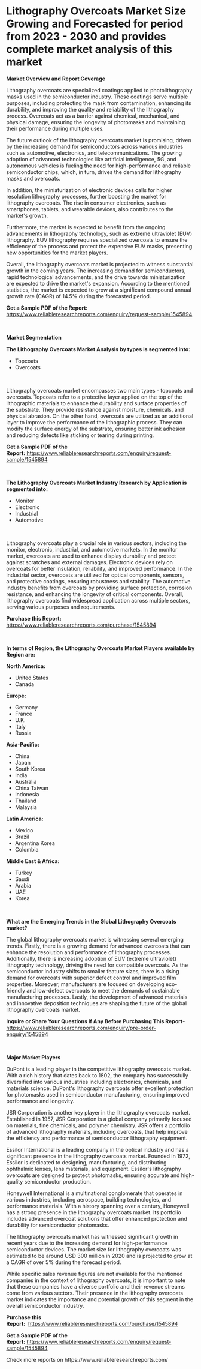 <p><h1>Lithography Overcoats Market Size Growing and Forecasted for period from 2023 - 2030 and provides complete market analysis of this market</h1></p><p><strong>Market Overview and Report Coverage</strong></p>
<p><p>Lithography overcoats are specialized coatings applied to photolithography masks used in the semiconductor industry. These coatings serve multiple purposes, including protecting the mask from contamination, enhancing its durability, and improving the quality and reliability of the lithography process. Overcoats act as a barrier against chemical, mechanical, and physical damage, ensuring the longevity of photomasks and maintaining their performance during multiple uses.</p><p>The future outlook of the lithography overcoats market is promising, driven by the increasing demand for semiconductors across various industries such as automotive, electronics, and telecommunications. The growing adoption of advanced technologies like artificial intelligence, 5G, and autonomous vehicles is fueling the need for high-performance and reliable semiconductor chips, which, in turn, drives the demand for lithography masks and overcoats.</p><p>In addition, the miniaturization of electronic devices calls for higher resolution lithography processes, further boosting the market for lithography overcoats. The rise in consumer electronics, such as smartphones, tablets, and wearable devices, also contributes to the market's growth.</p><p>Furthermore, the market is expected to benefit from the ongoing advancements in lithography technology, such as extreme ultraviolet (EUV) lithography. EUV lithography requires specialized overcoats to ensure the efficiency of the process and protect the expensive EUV masks, presenting new opportunities for the market players.</p><p>Overall, the lithography overcoats market is projected to witness substantial growth in the coming years. The increasing demand for semiconductors, rapid technological advancements, and the drive towards miniaturization are expected to drive the market's expansion. According to the mentioned statistics, the market is expected to grow at a significant compound annual growth rate (CAGR) of 14.5% during the forecasted period.</p></p>
<p><strong>Get a Sample PDF of the Report:</strong> <a href="https://www.reliableresearchreports.com/enquiry/request-sample/1545894">https://www.reliableresearchreports.com/enquiry/request-sample/1545894</a></p>
<p>&nbsp;</p>
<p><strong>Market Segmentation</strong></p>
<p><strong>The Lithography Overcoats Market Analysis by types is segmented into:</strong></p>
<p><ul><li>Topcoats</li><li>Overcoats</li></ul></p>
<p>&nbsp;</p>
<p><p>Lithography overcoats market encompasses two main types - topcoats and overcoats. Topcoats refer to a protective layer applied on the top of the lithographic materials to enhance the durability and surface properties of the substrate. They provide resistance against moisture, chemicals, and physical abrasion. On the other hand, overcoats are utilized as an additional layer to improve the performance of the lithographic process. They can modify the surface energy of the substrate, ensuring better ink adhesion and reducing defects like sticking or tearing during printing.</p></p>
<p><strong>Get a Sample PDF of the Report:</strong>&nbsp;<a href="https://www.reliableresearchreports.com/enquiry/request-sample/1545894">https://www.reliableresearchreports.com/enquiry/request-sample/1545894</a></p>
<p>&nbsp;</p>
<p><strong>The Lithography Overcoats Market Industry Research by Application is segmented into:</strong></p>
<p><ul><li>Monitor</li><li>Electronic</li><li>Industrial</li><li>Automotive</li></ul></p>
<p>&nbsp;</p>
<p><p>Lithography overcoats play a crucial role in various sectors, including the monitor, electronic, industrial, and automotive markets. In the monitor market, overcoats are used to enhance display durability and protect against scratches and external damages. Electronic devices rely on overcoats for better insulation, reliability, and improved performance. In the industrial sector, overcoats are utilized for optical components, sensors, and protective coatings, ensuring robustness and stability. The automotive industry benefits from overcoats by providing surface protection, corrosion resistance, and enhancing the longevity of critical components. Overall, lithography overcoats find widespread application across multiple sectors, serving various purposes and requirements.</p></p>
<p><strong>Purchase this Report:</strong>&nbsp; <a href="https://www.reliableresearchreports.com/purchase/1545894">https://www.reliableresearchreports.com/purchase/1545894</a></p>
<p>&nbsp;</p>
<p><strong>In terms of Region, the Lithography Overcoats Market Players available by Region are:</strong></p>
<p>
    <p> <strong> North America: </strong>
        <ul>
            <li>United States</li>
            <li>Canada</li>
        </ul>
        </p> 
    <p> <strong> Europe: </strong>
        <ul>
            <li>Germany</li>
            <li>France</li>
            <li>U.K.</li>
            <li>Italy</li>
            <li>Russia</li>
        </ul>
        </p> 
    <p> <strong> Asia-Pacific: </strong>
        <ul>
            <li>China</li>
            <li>Japan</li>
            <li>South Korea</li>
            <li>India</li>
            <li>Australia</li>
            <li>China Taiwan</li>
            <li>Indonesia</li>
            <li>Thailand</li>
            <li>Malaysia</li>
        </ul>
        </p> 
    <p> <strong> Latin America: </strong>
        <ul>
            <li>Mexico</li>
            <li>Brazil</li>
            <li>Argentina Korea</li>
            <li>Colombia</li>
        </ul>
        </p> 
    <p> <strong> Middle East & Africa: </strong>
        <ul>
            <li>Turkey</li>
            <li>Saudi</li>
            <li>Arabia</li>
            <li>UAE</li>
            <li>Korea</li>
        </ul>
    </p>
    </p>
<p>&nbsp;</p>
<p><strong>What are the Emerging Trends in the Global Lithography Overcoats market?</strong></p>
<p><p>The global lithography overcoats market is witnessing several emerging trends. Firstly, there is a growing demand for advanced overcoats that can enhance the resolution and performance of lithography processes. Additionally, there is increasing adoption of EUV (extreme ultraviolet) lithography technology, driving the need for compatible overcoats. As the semiconductor industry shifts to smaller feature sizes, there is a rising demand for overcoats with superior defect control and improved film properties. Moreover, manufacturers are focused on developing eco-friendly and low-defect overcoats to meet the demands of sustainable manufacturing processes. Lastly, the development of advanced materials and innovative deposition techniques are shaping the future of the global lithography overcoats market.</p></p>
<p><strong>Inquire or Share Your Questions If Any Before Purchasing This Report</strong>- <a href="https://www.reliableresearchreports.com/enquiry/pre-order-enquiry/1545894">https://www.reliableresearchreports.com/enquiry/pre-order-enquiry/1545894</a></p>
<p>&nbsp;</p>
<p><strong>Major Market Players</strong></p>
<p><p>DuPont is a leading player in the competitive lithography overcoats market. With a rich history that dates back to 1802, the company has successfully diversified into various industries including electronics, chemicals, and materials science. DuPont's lithography overcoats offer excellent protection for photomasks used in semiconductor manufacturing, ensuring improved performance and longevity.</p><p>JSR Corporation is another key player in the lithography overcoats market. Established in 1957, JSR Corporation is a global company primarily focused on materials, fine chemicals, and polymer chemistry. JSR offers a portfolio of advanced lithography materials, including overcoats, that help improve the efficiency and performance of semiconductor lithography equipment.</p><p>Essilor International is a leading company in the optical industry and has a significant presence in the lithography overcoats market. Founded in 1972, Essilor is dedicated to designing, manufacturing, and distributing ophthalmic lenses, lens materials, and equipment. Essilor's lithography overcoats are designed to protect photomasks, ensuring accurate and high-quality semiconductor production.</p><p>Honeywell International is a multinational conglomerate that operates in various industries, including aerospace, building technologies, and performance materials. With a history spanning over a century, Honeywell has a strong presence in the lithography overcoats market. Its portfolio includes advanced overcoat solutions that offer enhanced protection and durability for semiconductor photomasks.</p><p>The lithography overcoats market has witnessed significant growth in recent years due to the increasing demand for high-performance semiconductor devices. The market size for lithography overcoats was estimated to be around USD 300 million in 2020 and is projected to grow at a CAGR of over 5% during the forecast period.</p><p>While specific sales revenue figures are not available for the mentioned companies in the context of lithography overcoats, it is important to note that these companies have a diverse portfolio and their revenue streams come from various sectors. Their presence in the lithography overcoats market indicates the importance and potential growth of this segment in the overall semiconductor industry.</p></p>
<p><strong>Purchase this Report:</strong>&nbsp;&nbsp;<a href="https://www.reliableresearchreports.com/purchase/1545894">https://www.reliableresearchreports.com/purchase/1545894</a></p>
<p></p>
<p><strong>Get a Sample PDF of the Report:</strong>&nbsp;<a href="https://www.reliableresearchreports.com/enquiry/request-sample/1545894">https://www.reliableresearchreports.com/enquiry/request-sample/1545894</a></p>
<p>Check more reports on https://www.reliableresearchreports.com/</p>